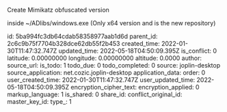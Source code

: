 Create Mimikatz obfuscated version

inside ~/ADlibs/windows.exe (Only x64 version and is the new repository)

id: 5ba994fc3db64cdab58358977aab1d6d
parent_id: 2c6c9b75f7704b328dce62db55f2b453
created_time: 2022-01-30T11:47:32.747Z
updated_time: 2022-05-18T04:50:09.395Z
is_conflict: 0
latitude: 0.00000000
longitude: 0.00000000
altitude: 0.0000
author: 
source_url: 
is_todo: 1
todo_due: 0
todo_completed: 0
source: joplin-desktop
source_application: net.cozic.joplin-desktop
application_data: 
order: 0
user_created_time: 2022-01-30T11:47:32.747Z
user_updated_time: 2022-05-18T04:50:09.395Z
encryption_cipher_text: 
encryption_applied: 0
markup_language: 1
is_shared: 0
share_id: 
conflict_original_id: 
master_key_id: 
type_: 1